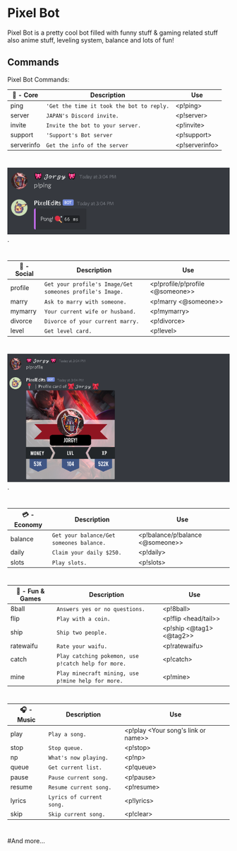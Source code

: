 # Pixel Bot

Pixel Bot is a pretty cool bot filled with funny stuff & gaming related stuff also anime stuff, leveling system, balance and lots of fun!

## Commands

Pixel Bot Commands:


|📎 - Core                |Description                         |Use                         |
|----------------|-------------------------------|-----------------------------|
|ping|`'Get the time it took the bot to reply.`|<p!ping> |
|server|`JAPAN's Discord invite.`|<p!server>|
|invite|`Invite the bot to your server.`  |<p!invite>  |
|support|`'Support's Bot server` |<p!support>  |
|serverinfo|`Get the info of the server` |<p!serverinfo>  |
 #
![alt text for screen readers](./images/CORE.png "MarineGEO logo").
 #
 
|💎 - Social                |Description                         |Use                         |
|----------------|-------------------------------|-----------------------------|
|profile|`Get your profile's Image/Get someones profile's Image.`|<p!profile/p!profile <@someone>> |
|marry|`Ask to marry with someone.`|<p!marry <@someone>>|
|mymarry|`Your current wife or husband.`  |<p!mymarry>  |
|divorce|`Divorce of your current marry.` |<p!divorce>  |
|level|`Get level card.` |<p!level>  
#
![alt text for screen readers](./images/Social.png "MarineGEO logo").
#

|💳 - Economy              |Description                         |Use                         |
|----------------|-------------------------------|-----------------------------|
|balance|`Get your balance/Get someones balance.`|<p!balance/p!balance <@someone>> |
|daily|`Claim your daily $250.`|<p!daily>|
|slots|`Play slots.`  |<p!slots>  |
#
|🎱 - Fun & Games              |Description                         |Use                         |
|----------------|-------------------------------|-----------------------------|
|8ball|`Answers yes or no questions.`|<p!8ball> |
|flip|`Play with a coin.`|<p!flip <head/tail>>|
|ship|`Ship two people.`  |<p!ship <@tag1> <@tag2>>  |
|ratewaifu|`Rate your waifu.`|<p!ratewaifu> |
|catch|`Play catching pokemon, use p!catch help for more.`|<p!catch>|
|mine|`Play minecraft mining, use p!mine help for more.`  |<p!mine>  |
#
|🎧 - Music            |Description                         |Use                         |
|----------------|-------------------------------|-----------------------------|
|play|`Play a song.`|<p!play <Your song's link or name>> |
|stop|`Stop queue.`|<p!stop>|
|np|`What's now playing.`  |<p!np>  |
|queue|`Get current list.`|<p!queue> |
|pause|`Pause current song.`|<p!pause>|
|resume|`Resume current song.`  |<p!resume>  |
|lyrics|`Lyrics of current song.`|<p!lyrics> |
|skip|`Skip current song.`|<p!clear>|
#
#And more...
